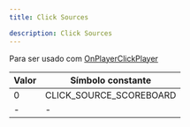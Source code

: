 ```yaml
---
title: Click Sources

description: Click Sources
---
```


Para ser usado com [OnPlayerClickPlayer](../callbacks/OnPlayerClickPlayer)

| Valor | Símbolo constante       |
| ----- | ----------------------- |
| 0     | CLICK_SOURCE_SCOREBOARD |
| -     | -                       |
